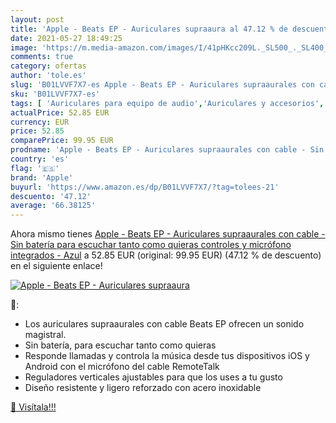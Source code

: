 ```yaml
---
layout: post
title: 'Apple - Beats EP - Auriculares supraaura al 47.12 % de descuento'
date: 2021-05-27 18:49:25
image: 'https://m.media-amazon.com/images/I/41pHKcc209L._SL500_._SL400_.jpg'
comments: true
category: ofertas
author: 'tole.es'
slug: 'B01LVVF7X7-es Apple - Beats EP - Auriculares supraaurales con cable -...'
sku: 'B01LVVF7X7-es'
tags: [ 'Auriculares para equipo de audio','Auriculares y accesorios','Electrónica','apple', ]
actualPrice: 52.85 EUR
currency: EUR
price: 52.85
comparePrice: 99.95 EUR
prodname: 'Apple - Beats EP - Auriculares supraaurales con cable - Sin batería para escuchar tanto como quieras  controles y micrófono integrados - Azul'
country: 'es'
flag: '🇪🇸'
brand: 'Apple'
buyurl: 'https://www.amazon.es/dp/B01LVVF7X7/?tag=tolees-21'
descuento: '47.12'
average: '66.38125'
---
```


Ahora mismo tienes [Apple - Beats EP - Auriculares supraaurales con cable - Sin batería para escuchar tanto como quieras  controles y micrófono integrados - Azul](https://www.amazon.es/dp/B01LVVF7X7/?tag=tolees-21) a 52.85 EUR (original: 99.95 EUR) (47.12 %  de descuento) en el siguiente enlace!

[![Apple - Beats EP - Auriculares supraaura](https://m.media-amazon.com/images/I/41pHKcc209L._SL500_._SL400_.jpg)](https://www.amazon.es/dp/B01LVVF7X7/?tag=tolees-21)

🔎:

- Los auriculares supraaurales con cable Beats EP ofrecen un sonido magistral.
- Sin batería, para escuchar tanto como quieras
- Responde llamadas y controla la música desde tus dispositivos iOS y Android con el micrófono del cable RemoteTalk
- Reguladores verticales ajustables para que los uses a tu gusto
- Diseño resistente y ligero reforzado con acero inoxidable

[🛒 Visítala!!!](https://www.amazon.es/dp/B01LVVF7X7/?tag=tolees-21)
